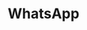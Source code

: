 ---
facebook: https://www.facebook.com/blah
github: WhatsApp
guide: https://www.whatsappbrand.com/
logohandle: whatsapp
sort: whatsapp
title: WhatsApp
twitter: whatsapp
website: https://www.whatsapp.com/
wikipedia: https://en.wikipedia.org/wiki/WhatsApp
---